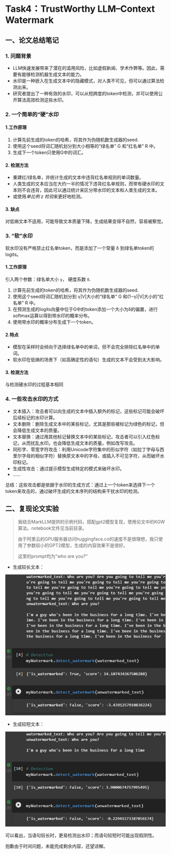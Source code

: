 # Task4：TrustWorthy LLM–Context Watermark

## 一、论文总结笔记

### 1. 问题背景

- LLM快速发展带来了潜在的滥用风险，比如虚假新闻、学术作弊等。因此，需要有能够检测机器生成文本的能力。
- 水印是一种嵌入在生成文本中的隐藏模式，对人类不可见，但可以通过算法检测出来。
- 研究者提出了一种有效的水印，可以从短跨度的token中检测，并可以使用公开算法高效检测这些水印。

### 2. 一个简单的“硬”水印

#### 1.工作原理

1. 计算先前生成的token的哈希，将其作为伪随机数生成器的seed.
2. 使用这个seed将词汇随机划分到大小相等的“绿名单” G 和“红名单” R 中。
3. 生成下一个token只使用G中的词汇。

#### 2. 检测方法

- 重建红/绿名单，并统计生成的文本中违背红名单规则的单词数量。
- 人类生成的文本应当在大约一半的情况下违背红名单规则，而带有硬水印的文本则不会违背，因此可以通过统计来区分带水印的文本和人类生成的文本。
- 或使用*单比例 z 检验*来更好地检测。

#### 3. 缺点

对低熵文本不适用，可能导致文本质量下降，生成结果变得不自然，容易被察觉。

### 3. “软”水印

软水印没有严格禁止红名单token，而是添加了一个常量 δ 到绿名单token的 logits。

#### 1.工作原理

引入两个参数：绿名单大小 `γ`， 硬度系数 `δ`.

1. 计算先前生成的token的哈希，将其作为伪随机数生成器的seed.
2. 使用这个seed将词汇随机划分到 γ⁢|V|大小的“绿名单” G 和(1−γ)⁢|V|大小的“红名单” R 中。
3. 在预测生成的logits向量中位于G中的token添加一个大小为δ的偏置，进行softmax运算以得到带水印的概率分布。
4. 使用带水印的概率分布生成下一个token。

#### 2.特点

- 模型在采样时会倾向于选择绿名单中的单词，但不会完全排除红名单中的单词。
- 软水印在低熵的场景下（如高确定性的语句）生成的文本不会受到太大影响。

#### 3. 检测方法

与检测硬水印的过程基本相同

### 4. 一些攻击水印的方式

- 文本插入：攻击者可以向生成的文本中插入额外的标记，这些标记可能会破坏后续标记的水印计算。
- 文本删除：删除生成文本中的某些标记，尤其是那些被标记为绿色的标记，但会降低生成文本的质量。
- 文本替换：通过用其他标记替换文本中的某些标记，攻击者可以引入红色标记，从而扰乱水印。也会降低生成文本的质量。例如改写攻击。
- 同形字、零宽字符攻击：利用Unicode字符集中的形似字符（如拉丁字母与西里尔字母的相似字符）替换原文本中的字母，或插入不可见字符，从而破坏水印标记。
- 生成性攻击：通过提示模型生成特定的模式来破坏水印。
- ......

总结：这些攻击都是依据于水印的生成方式：通过上一个token来选择下一个token来攻击的，通过破坏生成的文本序列的结构来干扰水印的检测。

## 二、复现论文实验

> 我结合MarkLLM提供的示例代码，搭配gpt2模型复现，使用论文中的KGW算法。notebook文件见当前目录。
>
> 由于阿里云的GPU服务器访问huggingface.co的速度不是很理想，我只使用了参数较小的GPT2模型，生成的内容效果不是很好。
>
> 这里的prompt均为"who are you?"

- 生成较长文本：

![4-1](./img4/4-1.png)

- 生成较短文本：

![4-2](./img4/4-2.png)

可以看出，当语句较长时，更易检测出水印；而语句较短时可能出现假阴性。



抱歉由于时间问题，未能完成剩余内容，还望谅解。